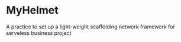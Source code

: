 # MyHelmet
A practice to set up a light-weight scaffolding network framework for serveless business project
